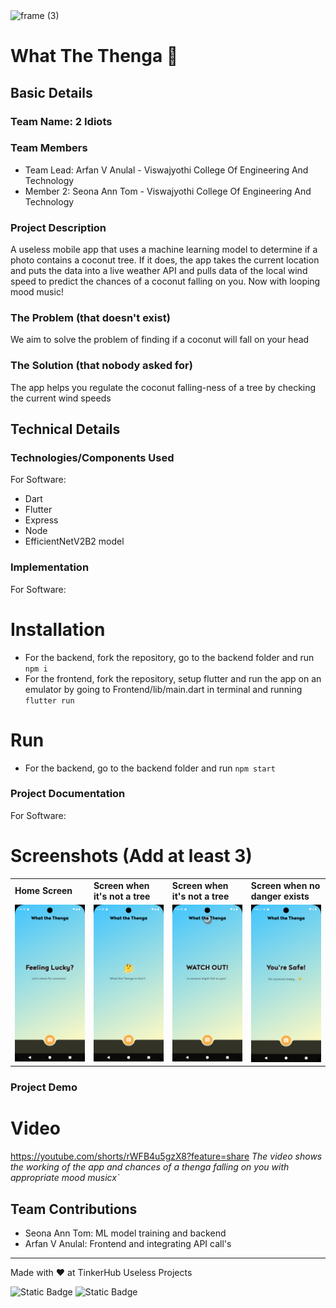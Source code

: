 <img width="3188" height="1202" alt="frame (3)" src="https://github.com/user-attachments/assets/517ad8e9-ad22-457d-9538-a9e62d137cd7" />


# What The Thenga 🎯


## Basic Details
### Team Name: 2 Idiots


### Team Members
- Team Lead: Arfan V Anulal - Viswajyothi College Of Engineering And Technology
- Member 2: Seona Ann Tom - Viswajyothi College Of Engineering And Technology

### Project Description
A useless mobile app that uses a machine learning model to determine if a photo contains a coconut tree. If it does, the app takes the current location and puts the data into a live weather API and pulls data of the local wind speed to predict the chances of a coconut falling on you. Now with looping mood music!

### The Problem (that doesn't exist)
We aim to solve the problem of finding if a coconut will fall on your head

### The Solution (that nobody asked for)
The app helps you regulate the coconut falling-ness of a tree by checking the current wind speeds

## Technical Details
### Technologies/Components Used
For Software:
- Dart
- Flutter
- Express
- Node
- EfficientNetV2B2 model

### Implementation
For Software:
# Installation
- For the backend, fork the repository, go to the backend folder and run `npm i`
- For the frontend, fork the repository, setup flutter and run the app on an emulator by going to Frontend/lib/main.dart in terminal and running `flutter run`

# Run
- For the backend, go to the backend folder and run `npm start`

### Project Documentation
For Software:

# Screenshots (Add at least 3)
<table>
  <tr>
   <td><strong>Home Screen</strong>
   </td>
   <td><strong>Screen when it's not a tree</strong>
   </td>
   <td><strong>Screen when it's not a tree</strong>
   </td>
    <td><strong>Screen when no danger exists</strong>
   </td>
  </tr>
  <tr>
    <td><em><img src="Frontend/assets/images/1.png" alt="Home Screen" width="250"></em>
   </td>
   <td><em><img src="Frontend/assets/images/2.png" alt="Screen when it's not a tree" width="250"></em>
   </td>
   <td><em><img src="Frontend/assets/images/3.png" alt="Screen when it's not a tree" width="250"></em>
   </td>
   <td><em><img src="Frontend/assets/images/4.png" alt="Screen when no danger exists" width="250"></em>
   </td>
  </tr>
</table>



### Project Demo
# Video
https://youtube.com/shorts/rWFB4u5gzX8?feature=share
*The video shows the working of the app and chances of a thenga falling on you with appropriate mood musicx`*


## Team Contributions
- Seona Ann Tom: ML model training and backend
- Arfan V Anulal: Frontend and integrating API call's

---
Made with ❤️ at TinkerHub Useless Projects 

![Static Badge](https://img.shields.io/badge/TinkerHub-24?color=%23000000&link=https%3A%2F%2Fwww.tinkerhub.org%2F)
![Static Badge](https://img.shields.io/badge/UselessProjects--25-25?link=https%3A%2F%2Fwww.tinkerhub.org%2Fevents%2FQ2Q1TQKX6Q%2FUseless%2520Projects)
